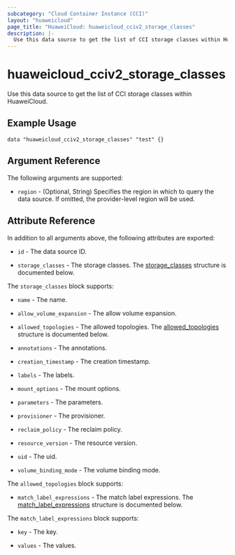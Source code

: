 ```yaml
---
subcategory: "Cloud Container Instance (CCI)"
layout: "huaweicloud"
page_title: "HuaweiCloud: huaweicloud_cciv2_storage_classes"
description: |-
  Use this data source to get the list of CCI storage classes within HuaweiCloud.
---
```


# huaweicloud_cciv2_storage_classes

Use this data source to get the list of CCI storage classes within HuaweiCloud.

## Example Usage

```hcl
data "huaweicloud_cciv2_storage_classes" "test" {}
```

## Argument Reference

The following arguments are supported:

* `region` - (Optional, String) Specifies the region in which to query the data source.
  If omitted, the provider-level region will be used.

## Attribute Reference

In addition to all arguments above, the following attributes are exported:

* `id` - The data source ID.

* `storage_classes` - The storage classes.
  The [storage_classes](#storage_classes) structure is documented below.

<a name="storage_classes"></a>
The `storage_classes` block supports:

* `name` - The name.

* `allow_volume_expansion` - The allow volume expansion.

* `allowed_topologies` - The allowed topologies.
  The [allowed_topologies](#storage_classes_allowed_topologies) structure is documented below.

* `annotations` - The annotations.

* `creation_timestamp` - The creation timestamp.

* `labels` - The labels.

* `mount_options` - The mount options.

* `parameters` - The parameters.

* `provisioner` - The provisioner.

* `reclaim_policy` - The reclaim policy.

* `resource_version` - The resource version.

* `uid` - The uid.

* `volume_binding_mode` - The volume binding mode.

<a name="storage_classes_allowed_topologies"></a>
The `allowed_topologies` block supports:

* `match_label_expressions` - The match label expressions.
  The [match_label_expressions](#storage_classes_allowed_topologies_match_label_expressions) structure is documented below.

<a name="storage_classes_allowed_topologies_match_label_expressions"></a>
The `match_label_expressions` block supports:

* `key` - The key.

* `values` - The values.
